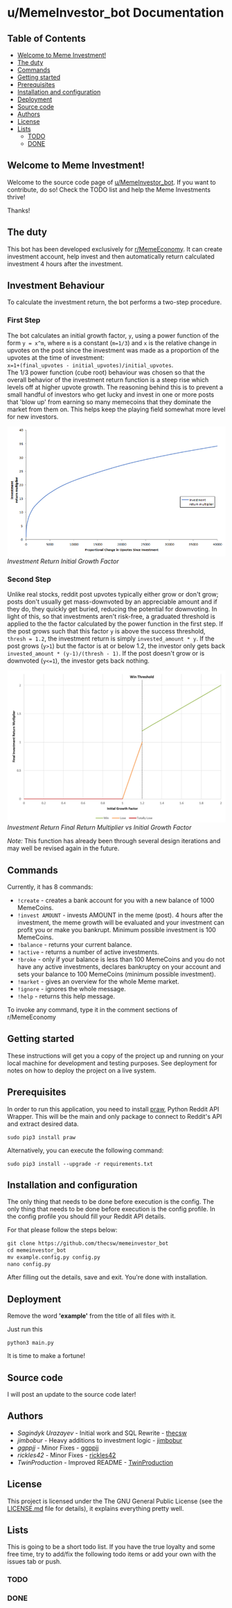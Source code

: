 # u/MemeInvestor_bot Documentation

## Table of Contents

- [Welcome to Meme Investment!](#welcome-to-meme-investment)
- [The duty](#the-duty)
- [Commands](#commands)
- [Getting started](#getting-started)
- [Prerequisites](#prerequisites)
- [Installation and configuration](#installation-and-configuration)
- [Deployment](#deployment)
- [Source code](#source-code)
- [Authors](#authors)
- [License](#license)
- [Lists](#lists)
    - [TODO](#todo)
    - [DONE](#done)


## Welcome to Meme Investment!

Welcome to the source code page of [u/MemeInvestor_bot](https://www.reddit.com/user/MemeInvestor_bot). 
If you want to contribute, do so! Check the TODO list and help the Meme Investments thrive! 

Thanks!


## The duty

This bot has been developed exclusively for [r/MemeEconomy](https://reddit.com/r/MemeEconomy/). It can create
investment account, help invest and then automatically return calculated
investment 4 hours after the investment.

## Investment Behaviour

To calculate the investment return, the bot performs a two-step procedure.

### First Step

The bot calculates an initial growth factor, `y`, using a power function of the form `y = x^m`,
where `m` is a constant (`m=1/3`) and `x` is the relative change in
upvotes on the post since the investment was made as a proportion of the upvotes 
at the time of investment:  
`x=1+(final_upvotes - initial_upvotes)/initial_upvotes`.  
The 1/3 power function (cube root) behaviour was chosen so that the overall behavior
of the investment return function is a steep rise which levels off at higher upvote
growth. The reasoning behind this is to prevent a small handful of investors who get lucky
and invest in one or more posts that 'blow up' from earning so many memecoins that they
dominate the market from them on. This helps keep the playing field somewhat more
level for new investors. 
  
![Investment Return Initial Growth Factor](./data/investment_return_multiplier.png)
*Investment Return Initial Growth Factor*

### Second Step

Unlike real stocks, reddit post upvotes typically either grow or don't grow; posts
don't usually get mass-downvoted by an appreciable amount and if they do, they quickly 
get buried, reducing the potential for downvoting. In light of this, so that investments aren't
risk-free, a graduated threshold is applied to the the factor calculated by the power function in the
first step. If the post grows such that this factor `y` is above the success threshold, `thresh = 1.2`,
the investment return is simply `invested_amount * y`. If the post grows (`y>1`) but the factor is at or
below 1.2, the investor only gets back `invested_amount * (y-1)/(thresh - 1)`. If the post doesn't grow
or is downvoted (`y<=1`), the investor gets back nothing.

![Investment Return Final Return Multiplier](./data/investment_return_multiplier_thresholding.png)
*Investment Return Final Return Multiplier vs Initial Growth Factor*

*Note:* This function has already been through several design iterations
and may well be revised again in the future.

## Commands

Currently, it has 8 commands:

- `!create` - creates a bank account for you with a new balance of 1000
  MemeCoins.
- `!invest AMOUNT` - invests AMOUNT in the meme (post). 4 hours after the
  investment, the meme growth will be evaluated and your investment can profit
  you or make you bankrupt. Minimum possible investment is 100 MemeCoins.
- `!balance` - returns your current balance.
- `!active` - returns a number of active investments.
- `!broke` - only if your balance is less than 100 MemeCoins and you do not have
  any active investments, declares bankruptcy on your account and sets your
  balance to 100 MemeCoins (minimum possible investment). 
- `!market` - gives an overview for the whole Meme market.
- `!ignore` - ignores the whole message.
- `!help` - returns this help message.

To invoke any command, type it in the comment sections of r/MemeEconomy


## Getting started 

These instructions will get you a copy of the project up and running on your
local machine for development and testing purposes. See deployment for notes on
how to deploy the project on a live system. 


## Prerequisites

In order to run this application, you need to install [praw](https://github.com/praw-dev/praw), Python Reddit API Wrapper. This will be the main and only package to connect to Reddit's API and extract desired data.

```
sudo pip3 install praw
```

Alternatively, you can execute the following command:

```
sudo pip3 install --upgrade -r requirements.txt
```


## Installation and configuration

The only thing that needs to be done before execution is the config. The only
thing that needs to be done before execution is the config profile. In the
config profile you should fill your Reddit API details.

For that please follow the steps below:

```
git clone https://github.com/thecsw/memeinvestor_bot
cd memeinvestor_bot
mv example.config.py config.py
nano config.py
```

After filling out the details, save and exit. You're done with installation.


## Deployment

Remove the word **'example'** from the title of all files with it.

Just run this

```
python3 main.py
```

It is time to make a fortune!


## Source code

I will post an update to the source code later!


## Authors

 - *Sagindyk Urazayev* - Initial work and SQL Rewrite - [thecsw](https://github.com/thecsw)
 - *jimbobur* - Heavy additions to investment logic - [jimbobur](https://github.com/jimbobur)
 - *ggppjj* - Minor Fixes - [ggppjj](https://github.com/ggppjj)
 - *rickles42* - Minor Fixes - [rickles42](https://github.com/rickles42)
 - *TwinProduction* - Improved README - [TwinProduction](https://github.com/TwinProduction)


## License

This project is licensed under the The GNU General Public License (see the
[LICENSE.md](https://github.com/thecsw/prequelmemes_bot/blob/master/LICENSE) file for details), it explains everything pretty well. 


## Lists

This is going to be a short todo list. If you have the true loyalty and some
free time, try to add/fix the following todo items or add your own with the
issues tab or push.

### TODO

### DONE
